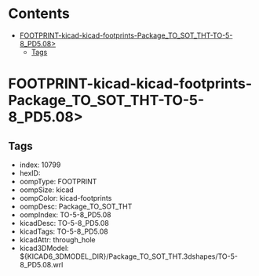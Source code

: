



Contents
========

* [FOOTPRINT-kicad-kicad-footprints-Package_TO_SOT_THT-TO-5-8_PD5.08>](#footprint-kicad-kicad-footprints-package_to_sot_tht-to-5-8_pd508)
	* [Tags](#tags)

# FOOTPRINT-kicad-kicad-footprints-Package_TO_SOT_THT-TO-5-8_PD5.08>

## Tags

- index: 10799
- hexID: 
- oompType: FOOTPRINT
- oompSize: kicad
- oompColor: kicad-footprints
- oompDesc: Package_TO_SOT_THT
- oompIndex: TO-5-8_PD5.08
- kicadDesc: TO-5-8_PD5.08
- kicadTags: TO-5-8_PD5.08
- kicadAttr: through_hole
- kicad3DModel: ${KICAD6_3DMODEL_DIR}/Package_TO_SOT_THT.3dshapes/TO-5-8_PD5.08.wrl
